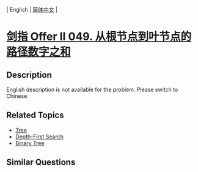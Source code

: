 
| English | [简体中文](README.md) |

# [剑指 Offer II 049. 从根节点到叶节点的路径数字之和](https://leetcode-cn.com/problems/3Etpl5/)

## Description

<p>English description is not available for the problem. Please switch to Chinese.</p>


## Related Topics

- [Tree](https://leetcode-cn.com/tag/tree)
- [Depth-First Search](https://leetcode-cn.com/tag/depth-first-search)
- [Binary Tree](https://leetcode-cn.com/tag/binary-tree)

## Similar Questions


